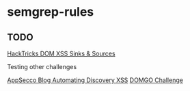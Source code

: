 # semgrep-rules

## TODO

[HackTricks DOM XSS Sinks & Sources](https://book.hacktricks.xyz/pentesting-web/xss-cross-site-scripting/dom-xss)


Testing other challenges

[AppSecco Blog Automating Discovery XSS](https://blog.appsecco.com/automating-discovery-and-exploiting-dom-client-xss-vulnerabilities-using-sboxr-part-3-2ea910dfb429)
[DOMGO Challenge](https://domgo.at/cxss/intro)
